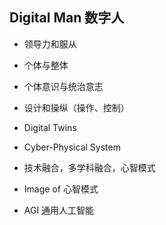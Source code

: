 ## Digital Man 数字人

- 领导力和服从

- 个体与整体

- 个体意识与统治意志

- 设计和操纵（操作、控制）

- Digital Twins

- Cyber-Physical System

- 技术融合，多学科融合，心智模式

- Image of 心智模式

- AGI 通用人工智能
